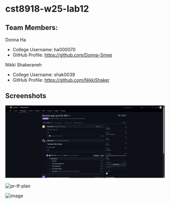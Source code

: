 # cst8918-w25-lab12

## Team Members:
Donna Ha
  - College Username: ha000070
  - GitHub Profile: https://github.com/Donna-Smee

Nikki Shakeraneh
  - College Username: shak0039
  - GitHub Profile: https://github.com/NikkiShaker


## Screenshots
![PR Checks](pr-checks.png)

![pr-tf-plan](https://github.com/user-attachments/assets/8a095d09-273b-4946-9be7-518538d351e8)

![image](https://github.com/user-attachments/assets/2296e57d-45c6-455c-8a25-017b3d198eec)
